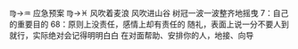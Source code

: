 ♍︎→♒︎ 应急预案
♍︎→♓︎ 风吹着麦浪 风吹进山谷 树冠一波一波整齐地摇曳
7：自己的重要目的 68：原则上没责任，感情上却有责任的
随礼，表面上说一分不要人到就行，实际绝对会记得明明白白
在对面帮助、安排你的人，地接、向导
